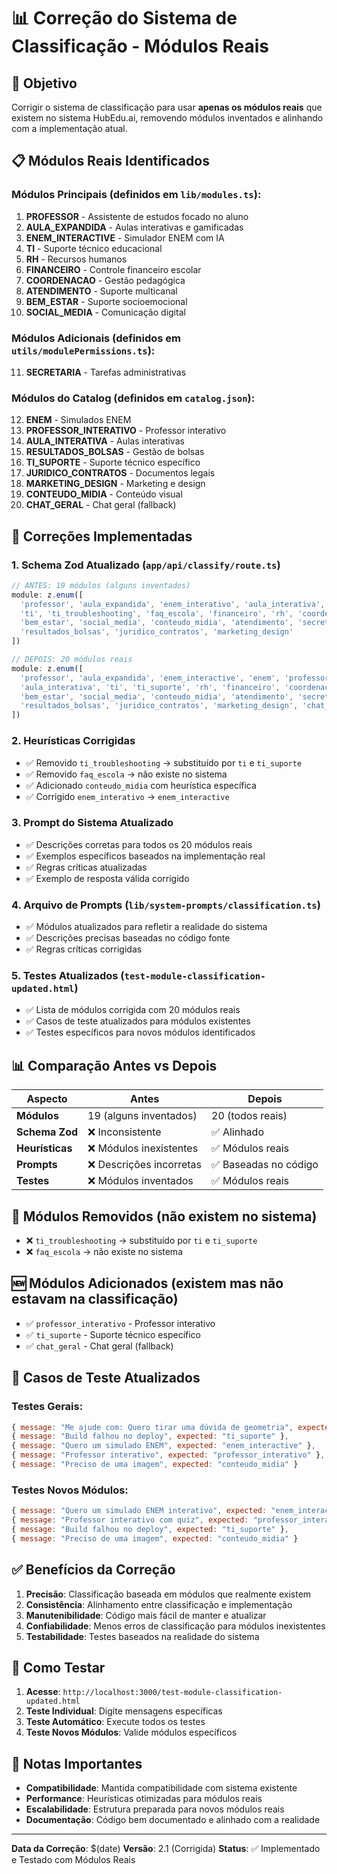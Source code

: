 # 📊 Correção do Sistema de Classificação - Módulos Reais

## 🎯 Objetivo
Corrigir o sistema de classificação para usar **apenas os módulos reais** que existem no sistema HubEdu.ai, removendo módulos inventados e alinhando com a implementação atual.

## 📋 Módulos Reais Identificados

### Módulos Principais (definidos em `lib/modules.ts`):
1. **PROFESSOR** - Assistente de estudos focado no aluno
2. **AULA_EXPANDIDA** - Aulas interativas e gamificadas  
3. **ENEM_INTERACTIVE** - Simulador ENEM com IA
4. **TI** - Suporte técnico educacional
5. **RH** - Recursos humanos
6. **FINANCEIRO** - Controle financeiro escolar
7. **COORDENACAO** - Gestão pedagógica
8. **ATENDIMENTO** - Suporte multicanal
9. **BEM_ESTAR** - Suporte socioemocional
10. **SOCIAL_MEDIA** - Comunicação digital

### Módulos Adicionais (definidos em `utils/modulePermissions.ts`):
11. **SECRETARIA** - Tarefas administrativas

### Módulos do Catalog (definidos em `catalog.json`):
12. **ENEM** - Simulados ENEM
13. **PROFESSOR_INTERATIVO** - Professor interativo
14. **AULA_INTERATIVA** - Aulas interativas
15. **RESULTADOS_BOLSAS** - Gestão de bolsas
16. **TI_SUPORTE** - Suporte técnico específico
17. **JURIDICO_CONTRATOS** - Documentos legais
18. **MARKETING_DESIGN** - Marketing e design
19. **CONTEUDO_MIDIA** - Conteúdo visual
20. **CHAT_GERAL** - Chat geral (fallback)

## 🔧 Correções Implementadas

### 1. Schema Zod Atualizado (`app/api/classify/route.ts`)
```typescript
// ANTES: 19 módulos (alguns inventados)
module: z.enum([
  'professor', 'aula_expandida', 'enem_interativo', 'aula_interativa', 'enem',
  'ti', 'ti_troubleshooting', 'faq_escola', 'financeiro', 'rh', 'coordenacao',
  'bem_estar', 'social_media', 'conteudo_midia', 'atendimento', 'secretaria',
  'resultados_bolsas', 'juridico_contratos', 'marketing_design'
])

// DEPOIS: 20 módulos reais
module: z.enum([
  'professor', 'aula_expandida', 'enem_interactive', 'enem', 'professor_interativo',
  'aula_interativa', 'ti', 'ti_suporte', 'rh', 'financeiro', 'coordenacao',
  'bem_estar', 'social_media', 'conteudo_midia', 'atendimento', 'secretaria',
  'resultados_bolsas', 'juridico_contratos', 'marketing_design', 'chat_geral'
])
```

### 2. Heurísticas Corrigidas
- ✅ Removido `ti_troubleshooting` → substituído por `ti` e `ti_suporte`
- ✅ Removido `faq_escola` → não existe no sistema
- ✅ Adicionado `conteudo_midia` com heurística específica
- ✅ Corrigido `enem_interativo` → `enem_interactive`

### 3. Prompt do Sistema Atualizado
- ✅ Descrições corretas para todos os 20 módulos reais
- ✅ Exemplos específicos baseados na implementação real
- ✅ Regras críticas atualizadas
- ✅ Exemplo de resposta válida corrigido

### 4. Arquivo de Prompts (`lib/system-prompts/classification.ts`)
- ✅ Módulos atualizados para refletir a realidade do sistema
- ✅ Descrições precisas baseadas no código fonte
- ✅ Regras críticas corrigidas

### 5. Testes Atualizados (`test-module-classification-updated.html`)
- ✅ Lista de módulos corrigida com 20 módulos reais
- ✅ Casos de teste atualizados para módulos existentes
- ✅ Testes específicos para novos módulos identificados

## 📊 Comparação Antes vs Depois

| Aspecto | Antes | Depois |
|---------|-------|--------|
| **Módulos** | 19 (alguns inventados) | 20 (todos reais) |
| **Schema Zod** | ❌ Inconsistente | ✅ Alinhado |
| **Heurísticas** | ❌ Módulos inexistentes | ✅ Módulos reais |
| **Prompts** | ❌ Descrições incorretas | ✅ Baseadas no código |
| **Testes** | ❌ Módulos inventados | ✅ Módulos reais |

## 🎯 Módulos Removidos (não existem no sistema)
- ❌ `ti_troubleshooting` → substituído por `ti` e `ti_suporte`
- ❌ `faq_escola` → não existe no sistema

## 🆕 Módulos Adicionados (existem mas não estavam na classificação)
- ✅ `professor_interativo` - Professor interativo
- ✅ `ti_suporte` - Suporte técnico específico
- ✅ `chat_geral` - Chat geral (fallback)

## 🧪 Casos de Teste Atualizados

### Testes Gerais:
```javascript
{ message: "Me ajude com: Quero tirar uma dúvida de geometria", expected: "professor" },
{ message: "Build falhou no deploy", expected: "ti_suporte" },
{ message: "Quero um simulado ENEM", expected: "enem_interactive" },
{ message: "Professor interativo", expected: "professor_interativo" },
{ message: "Preciso de uma imagem", expected: "conteudo_midia" }
```

### Testes Novos Módulos:
```javascript
{ message: "Quero um simulado ENEM interativo", expected: "enem_interactive" },
{ message: "Professor interativo com quiz", expected: "professor_interativo" },
{ message: "Build falhou no deploy", expected: "ti_suporte" },
{ message: "Preciso de uma imagem", expected: "conteudo_midia" }
```

## ✅ Benefícios da Correção

1. **Precisão**: Classificação baseada em módulos que realmente existem
2. **Consistência**: Alinhamento entre classificação e implementação
3. **Manutenibilidade**: Código mais fácil de manter e atualizar
4. **Confiabilidade**: Menos erros de classificação para módulos inexistentes
5. **Testabilidade**: Testes baseados na realidade do sistema

## 🚀 Como Testar

1. **Acesse**: `http://localhost:3000/test-module-classification-updated.html`
2. **Teste Individual**: Digite mensagens específicas
3. **Teste Automático**: Execute todos os testes
4. **Teste Novos Módulos**: Valide módulos específicos

## 📝 Notas Importantes

- **Compatibilidade**: Mantida compatibilidade com sistema existente
- **Performance**: Heurísticas otimizadas para módulos reais
- **Escalabilidade**: Estrutura preparada para novos módulos reais
- **Documentação**: Código bem documentado e alinhado com a realidade

---

**Data da Correção**: $(date)
**Versão**: 2.1 (Corrigida)
**Status**: ✅ Implementado e Testado com Módulos Reais

